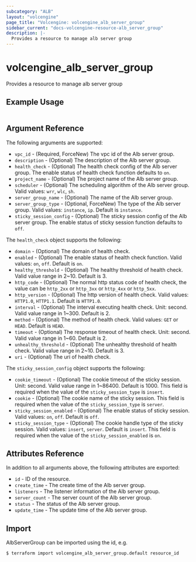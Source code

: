 ```yaml
---
subcategory: "ALB"
layout: "volcengine"
page_title: "Volcengine: volcengine_alb_server_group"
sidebar_current: "docs-volcengine-resource-alb_server_group"
description: |-
  Provides a resource to manage alb server group
---
```

# volcengine_alb_server_group
Provides a resource to manage alb server group
## Example Usage
```hcl

```
## Argument Reference
The following arguments are supported:
* `vpc_id` - (Required, ForceNew) The vpc id of the Alb server group.
* `description` - (Optional) The description of the Alb server group.
* `health_check` - (Optional) The health check config of the Alb server group. The enable status of health check function defaults to `on`.
* `project_name` - (Optional) The project name of the Alb server group.
* `scheduler` - (Optional) The scheduling algorithm of the Alb server group. Valid values: `wrr`, `wlc`, `sh`.
* `server_group_name` - (Optional) The name of the Alb server group.
* `server_group_type` - (Optional, ForceNew) The type of the Alb server group. Valid values: `instance`, `ip`. Default is `instance`.
* `sticky_session_config` - (Optional) The sticky session config of the Alb server group. The enable status of sticky session function defaults to `off`.

The `health_check` object supports the following:

* `domain` - (Optional) The domain of health check.
* `enabled` - (Optional) The enable status of health check function. Valid values: `on`, `off`. Default is `on`.
* `healthy_threshold` - (Optional) The healthy threshold of health check. Valid value range in 2~10. Default is 3.
* `http_code` - (Optional) The normal http status code of health check, the value can be `http_2xx` or `http_3xx` or `http_4xx` or `http_5xx`.
* `http_version` - (Optional) The http version of health check. Valid values: `HTTP1.0`, `HTTP1.1`. Default is `HTTP1.0`.
* `interval` - (Optional) The interval executing health check. Unit: second. Valid value range in 1~300. Default is 2.
* `method` - (Optional) The method of health check. Valid values: `GET` or `HEAD`. Default is `HEAD`.
* `timeout` - (Optional) The response timeout of health check. Unit: second. Valid value range in 1~60. Default is 2.
* `unhealthy_threshold` - (Optional) The unhealthy threshold of health check. Valid value range in 2~10. Default is 3.
* `uri` - (Optional) The uri of health check.

The `sticky_session_config` object supports the following:

* `cookie_timeout` - (Optional) The cookie timeout of the sticky session. Unit: second. Valid value range in 1~86400. Default is 1000. This field is required when the value of the `sticky_session_type` is `insert`.
* `cookie` - (Optional) The cookie name of the sticky session. This field is required when the value of the `sticky_session_type` is `server`.
* `sticky_session_enabled` - (Optional) The enable status of sticky session. Valid values: `on`, `off`. Default is `off`.
* `sticky_session_type` - (Optional) The cookie handle type of the sticky session. Valid values: `insert`, `server`. Default is `insert`. This field is required when the value of the `sticky_session_enabled` is `on`.

## Attributes Reference
In addition to all arguments above, the following attributes are exported:
* `id` - ID of the resource.
* `create_time` - The create time of the Alb server group.
* `listeners` - The listener information of the Alb server group.
* `server_count` - The server count of the Alb server group.
* `status` - The status of the Alb server group.
* `update_time` - The update time of the Alb server group.


## Import
AlbServerGroup can be imported using the id, e.g.
```
$ terraform import volcengine_alb_server_group.default resource_id
```

